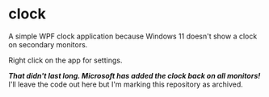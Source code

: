 # clock
A simple WPF clock application because Windows 11 doesn't show a clock on secondary monitors.

Right click on the app for settings.

***That didn't last long. Microsoft has added the clock back on all monitors!*** I'll leave the code out here but I'm marking this repository as archived. 
